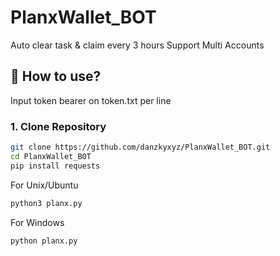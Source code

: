 # PlanxWallet_BOT
Auto clear task &amp; claim every 3 hours
Support Multi Accounts

## 🚀 How to use?
Input token bearer on token.txt per line

### **1. Clone Repository**

```sh
git clone https://github.com/danzkyxyz/PlanxWallet_BOT.git
cd PlanxWallet_BOT
pip install requests

```
For Unix/Ubuntu
```sh
python3 planx.py

```
For Windows
```sh
python planx.py
